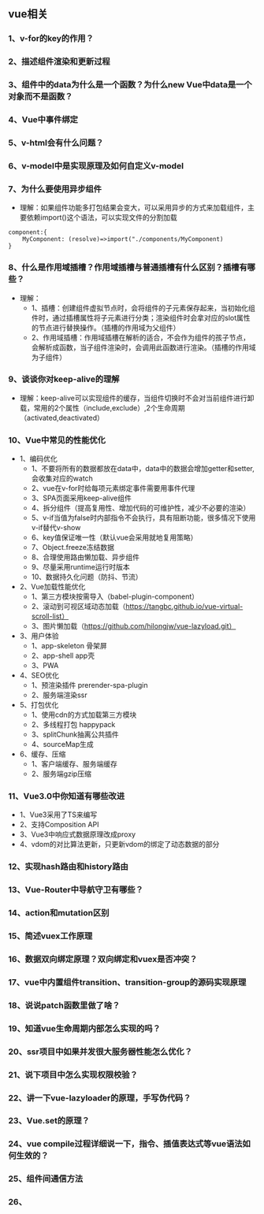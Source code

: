 ## vue相关
### 1、v-for的key的作用？
### 2、描述组件渲染和更新过程
### 3、组件中的data为什么是一个函数？为什么new Vue中data是一个对象而不是函数？
### 4、Vue中事件绑定
### 5、v-html会有什么问题？
### 6、v-model中是实现原理及如何自定义v-model
### 7、为什么要使用异步组件
- 理解：如果组件功能多打包结果会变大，可以采用异步的方式来加载组件，主要依赖import()这个语法，可以实现文件的分割加载
```
component:{
    MyComponent: (resolve)=>import("./components/MyComponent)
}
```
### 8、什么是作用域插槽？作用域插槽与普通插槽有什么区别？插槽有哪些？
- 理解：
    - 1、插槽：创建组件虚拟节点时，会将组件的子元素保存起来，当初始化组件时，通过插槽属性将子元素进行分类；渲染组件时会拿对应的slot属性的节点进行替换操作。（插槽的作用域为父组件）
    - 2、作用域插槽：作用域插槽在解析的适合，不会作为组件的孩子节点，会解析成函数，当子组件渲染时，会调用此函数进行渲染。（插槽的作用域为子组件）
### 9、谈谈你对keep-alive的理解
- 理解：keep-alive可以实现组件的缓存，当组件切换时不会对当前组件进行卸载，常用的2个属性（include,exclude）,2个生命周期（activated,deactivated）
### 10、Vue中常见的性能优化
- 1、编码优化
    - 1、不要将所有的数据都放在data中，data中的数据会增加getter和setter,会收集对应的watch
    - 2、vue在v-for时给每项元素绑定事件需要用事件代理
    - 3、SPA页面采用keep-alive组件
    - 4、拆分组件（提高复用性、增加代码的可维护性，减少不必要的渲染）
    - 5、v-if当值为false时内部指令不会执行，具有阻断功能，很多情况下使用v-if替代v-show
    - 6、key值保证唯一性（默认vue会采用就地复用策略）
    - 7、Object.freeze冻结数据
    - 8、合理使用路由懒加载、异步组件
    - 9、尽量采用runtime运行时版本
    - 10、数据持久化问题（防抖、节流）
- 2、Vue加载性能优化
    - 1、第三方模块按需导入（babel-plugin-component）
    - 2、滚动到可视区域动态加载（https://tangbc.github.io/vue-virtual-scroll-list）
    - 3、图片懒加载（https://github.com/hilongjw/vue-lazyload.git）
- 3、用户体验
    - 1、app-skeleton 骨架屏
    - 2、app-shell app壳
    - 3、PWA
- 4、SEO优化
    - 1、预渲染插件  prerender-spa-plugin
    - 2、服务端渲染ssr
- 5、打包优化
    - 1、使用cdn的方式加载第三方模块
    - 2、多线程打包 happypack
    - 3、splitChunk抽离公共插件
    - 4、sourceMap生成
- 6、缓存、压缩
    - 1、客户端缓存、服务端缓存
    - 2、服务端gzip压缩
### 11、Vue3.0中你知道有哪些改进
- 1、Vue3采用了TS来编写
- 2、支持Composition API
- 3、Vue3中响应式数据原理改成proxy
- 4、vdom的对比算法更新，只更新vdom的绑定了动态数据的部分
### 12、实现hash路由和history路由
### 13、Vue-Router中导航守卫有哪些？
### 14、action和mutation区别
### 15、简述vuex工作原理
### 16、数据双向绑定原理？双向绑定和vuex是否冲突？
### 17、vue中内置组件transition、transition-group的源码实现原理
### 18、说说patch函数里做了啥？
### 19、知道vue生命周期内部怎么实现的吗？
### 20、ssr项目中如果并发很大服务器性能怎么优化？
### 21、说下项目中怎么实现权限校验？
### 22、讲一下vue-lazyloader的原理，手写伪代码？
### 23、Vue.set的原理？
### 24、vue compile过程详细说一下，指令、插值表达式等vue语法如何生效的？
### 25、组件间通信方法
### 26、
